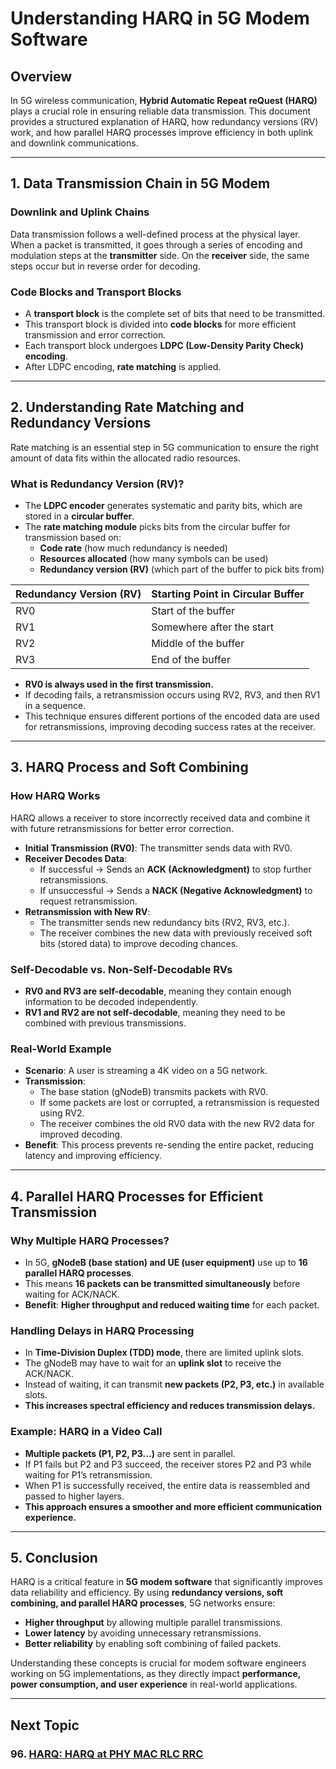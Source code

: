# Understanding HARQ in 5G Modem Software

## Overview
In 5G wireless communication, **Hybrid Automatic Repeat reQuest (HARQ)** plays a crucial role in ensuring reliable data transmission. This document provides a structured explanation of HARQ, how redundancy versions (RV) work, and how parallel HARQ processes improve efficiency in both uplink and downlink communications.

---
## 1. Data Transmission Chain in 5G Modem
### **Downlink and Uplink Chains**
Data transmission follows a well-defined process at the physical layer. When a packet is transmitted, it goes through a series of encoding and modulation steps at the **transmitter** side. On the **receiver** side, the same steps occur but in reverse order for decoding.

### **Code Blocks and Transport Blocks**
- A **transport block** is the complete set of bits that need to be transmitted.
- This transport block is divided into **code blocks** for more efficient transmission and error correction.
- Each transport block undergoes **LDPC (Low-Density Parity Check) encoding**.
- After LDPC encoding, **rate matching** is applied.

---
## 2. Understanding Rate Matching and Redundancy Versions
Rate matching is an essential step in 5G communication to ensure the right amount of data fits within the allocated radio resources.

### **What is Redundancy Version (RV)?**
- The **LDPC encoder** generates systematic and parity bits, which are stored in a **circular buffer**.
- The **rate matching module** picks bits from the circular buffer for transmission based on:
  - **Code rate** (how much redundancy is needed)
  - **Resources allocated** (how many symbols can be used)
  - **Redundancy version (RV)** (which part of the buffer to pick bits from)

| Redundancy Version (RV) | Starting Point in Circular Buffer |
|-------------------------|---------------------------------|
| RV0                    | Start of the buffer            |
| RV1                    | Somewhere after the start      |
| RV2                    | Middle of the buffer          |
| RV3                    | End of the buffer             |

- **RV0 is always used in the first transmission.**
- If decoding fails, a retransmission occurs using RV2, RV3, and then RV1 in a sequence.
- This technique ensures different portions of the encoded data are used for retransmissions, improving decoding success rates at the receiver.

---
## 3. HARQ Process and Soft Combining
### **How HARQ Works**
HARQ allows a receiver to store incorrectly received data and combine it with future retransmissions for better error correction.

- **Initial Transmission (RV0)**: The transmitter sends data with RV0.
- **Receiver Decodes Data**:
  - If successful → Sends an **ACK (Acknowledgment)** to stop further retransmissions.
  - If unsuccessful → Sends a **NACK (Negative Acknowledgment)** to request retransmission.
- **Retransmission with New RV**:
  - The transmitter sends new redundancy bits (RV2, RV3, etc.).
  - The receiver combines the new data with previously received soft bits (stored data) to improve decoding chances.

### **Self-Decodable vs. Non-Self-Decodable RVs**
- **RV0 and RV3 are self-decodable**, meaning they contain enough information to be decoded independently.
- **RV1 and RV2 are not self-decodable**, meaning they need to be combined with previous transmissions.

### **Real-World Example**
- **Scenario**: A user is streaming a 4K video on a 5G network.
- **Transmission**:
  - The base station (gNodeB) transmits packets with RV0.
  - If some packets are lost or corrupted, a retransmission is requested using RV2.
  - The receiver combines the old RV0 data with the new RV2 data for improved decoding.
- **Benefit**: This process prevents re-sending the entire packet, reducing latency and improving efficiency.

---
## 4. Parallel HARQ Processes for Efficient Transmission
### **Why Multiple HARQ Processes?**
- In 5G, **gNodeB (base station) and UE (user equipment)** use up to **16 parallel HARQ processes**.
- This means **16 packets can be transmitted simultaneously** before waiting for ACK/NACK.
- **Benefit**: **Higher throughput and reduced waiting time** for each packet.

### **Handling Delays in HARQ Processing**
- In **Time-Division Duplex (TDD) mode**, there are limited uplink slots.
- The gNodeB may have to wait for an **uplink slot** to receive the ACK/NACK.
- Instead of waiting, it can transmit **new packets (P2, P3, etc.)** in available slots.
- **This increases spectral efficiency and reduces transmission delays.**

### **Example: HARQ in a Video Call**
- **Multiple packets (P1, P2, P3...)** are sent in parallel.
- If P1 fails but P2 and P3 succeed, the receiver stores P2 and P3 while waiting for P1’s retransmission.
- When P1 is successfully received, the entire data is reassembled and passed to higher layers.
- **This approach ensures a smoother and more efficient communication experience.**

---
## 5. Conclusion
HARQ is a critical feature in **5G modem software** that significantly improves data reliability and efficiency. By using **redundancy versions, soft combining, and parallel HARQ processes**, 5G networks ensure:
- **Higher throughput** by allowing multiple parallel transmissions.
- **Lower latency** by avoiding unnecessary retransmissions.
- **Better reliability** by enabling soft combining of failed packets.

Understanding these concepts is crucial for modem software engineers working on 5G implementations, as they directly impact **performance, power consumption, and user experience** in real-world applications.

---
## Next Topic
### 96. [HARQ: HARQ at PHY MAC RLC RRC](HARQ_at_PHY_MAC_RLC_RRC.md)
